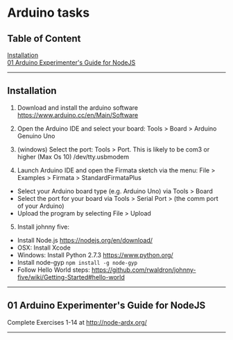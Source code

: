 ﻿# Arduino tasks

## Table of Content

[Installation]( #Installation )    
[01 Arduino Experimenter's Guide for NodeJS](#01-arduino-experimenters-guide-for-nodejs)  

___

## Installation

1. Download and install the arduino software https://www.arduino.cc/en/Main/Software

2. Open the Arduino IDE and select your board: Tools > Board > Arduino Genuino Uno

3. (windows) Select the port: Tools > Port. This is likely to be com3 or higher (Max Os 10) /dev/tty.usbmodem

4. Launch Arduino IDE and open the Firmata sketch via the menu: File > Examples > Firmata > StandardFirmataPlus
  * Select your Arduino board type (e.g. Arduino Uno) via Tools > Board
  * Select the port for your board via Tools > Serial Port > (the comm port of your Arduino)
  * Upload the program by selecting File > Upload  

5. Install johnny five:
  * Install Node.js https://nodejs.org/en/download/
  * OSX: Install Xcode
  * Windows: Install Python 2.7.3 https://www.python.org/
  * Install node-gyp `npm install -g node-gyp`
  * Follow Hello World steps: https://github.com/rwaldron/johnny-five/wiki/Getting-Started#hello-world

___

## 01 Arduino Experimenter's Guide for NodeJS

Complete Exercises 1-14 at http://node-ardx.org/

___


